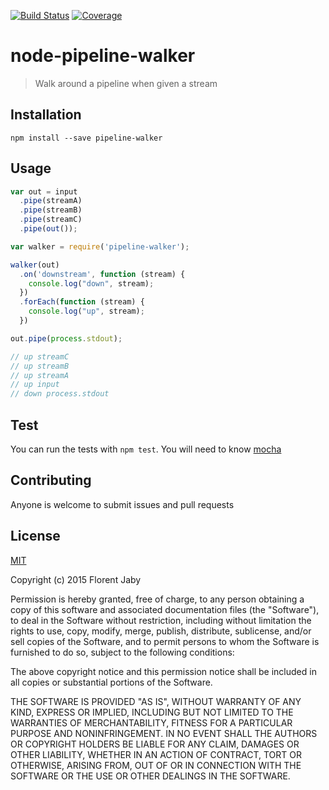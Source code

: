 [![Build Status][travis-image]][travis-url] [![Coverage][coveralls-image]][coveralls-url]

node-pipeline-walker
==================

> Walk around a pipeline when given a stream

Installation
------------

    npm install --save pipeline-walker

Usage
-----

```javascript
var out = input
  .pipe(streamA)
  .pipe(streamB)
  .pipe(streamC)
  .pipe(out());

var walker = require('pipeline-walker');

walker(out)
  .on('downstream', function (stream) {
    console.log("down", stream);
  })
  .forEach(function (stream) {
    console.log("up", stream);
  })

out.pipe(process.stdout);

// up streamC
// up streamB
// up streamA
// up input
// down process.stdout
```

Test
----

You can run the tests with `npm test`. You will need to know [mocha][mocha-url]

Contributing
------------

Anyone is welcome to submit issues and pull requests

License
-------

[MIT](http://opensource.org/licenses/MIT)

Copyright (c) 2015 Florent Jaby

Permission is hereby granted, free of charge, to any person obtaining a copy of this software and associated documentation files (the "Software"), to deal in the Software without restriction, including without limitation the rights to use, copy, modify, merge, publish, distribute, sublicense, and/or sell copies of the Software, and to permit persons to whom the Software is furnished to do so, subject to the following conditions:

The above copyright notice and this permission notice shall be included in all copies or substantial portions of the Software.

THE SOFTWARE IS PROVIDED "AS IS", WITHOUT WARRANTY OF ANY KIND, EXPRESS OR IMPLIED, INCLUDING BUT NOT LIMITED TO THE WARRANTIES OF MERCHANTABILITY, FITNESS FOR A PARTICULAR PURPOSE AND NONINFRINGEMENT. IN NO EVENT SHALL THE AUTHORS OR COPYRIGHT HOLDERS BE LIABLE FOR ANY CLAIM, DAMAGES OR OTHER LIABILITY, WHETHER IN AN ACTION OF CONTRACT, TORT OR OTHERWISE, ARISING FROM, OUT OF OR IN CONNECTION WITH THE SOFTWARE OR THE USE OR OTHER DEALINGS IN THE SOFTWARE.


[travis-image]: http://img.shields.io/travis/Floby/node-pipeline-walker/master.svg?style=flat
[travis-url]: https://travis-ci.org/Floby/node-pipeline-walker
[coveralls-image]: http://img.shields.io/coveralls/Floby/node-pipeline-walker/master.svg?style=flat
[coveralls-url]: https://coveralls.io/r/Floby/node-pipeline-walker
[mocha-url]: https://github.com/visionmedia/mocha


